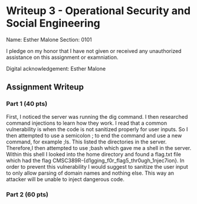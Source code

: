 # Writeup 3 - Operational Security and Social Engineering

Name: Esther Malone
Section: 0101

I pledge on my honor that I have not given or received any unauthorized assistance on this assignment or examniation.

Digital acknowledgement: Esther Malone

## Assignment Writeup

### Part 1 (40 pts)

First, I noticed the server was running the dig command. I then researched command injections to learn how they work. I read that a common vulnerability is when the code is not sanitized properly for user inputs. So I then attempted to use a semicolon ; to end the command and use a new command, for example ;ls. This listed the directories in the server. Therefore,I then attempted to use ;bash which gave me a shell in the server. Within this shell I looked into the home directory and found a flag.txt file which had the flag CMSC389R-{d1gging_f0r_flag5_thr0ugh_1njec7ion}. In order to prevent this vulnerability I would suggest to sanitize the user input to only allow parsing of domain names and nothing else. This way an attacker will be unable to inject dangerous code. 
### Part 2 (60 pts)
